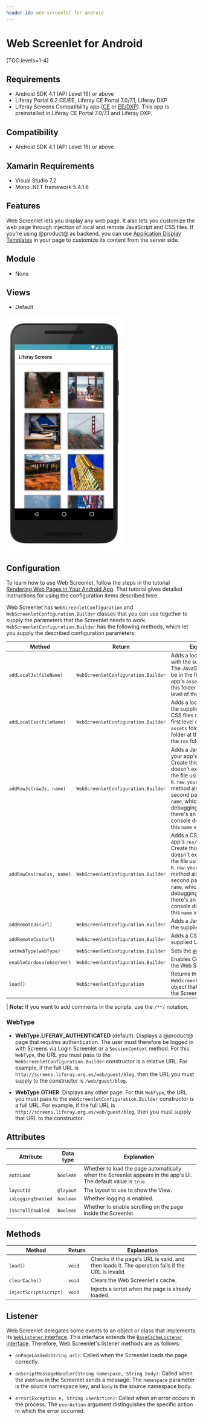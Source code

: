 ```yaml
---
header-id: web-screenlet-for-android
---
```


# Web Screenlet for Android

[TOC levels=1-4]

## Requirements

-   Android SDK 4.1 (API Level 16) or above 
-   Liferay Portal 6.2 CE/EE, Liferay CE Portal 7.0/7.1, Liferay DXP
-   Liferay Screens Compatibility app
    ([CE](http://www.liferay.com/marketplace/-/mp/application/54365664) or 
    [EE/DXP](http://www.liferay.com/marketplace/-/mp/application/54369726)). 
    This app is preinstalled in Liferay CE Portal 7.0/7.1 and Liferay DXP. 

## Compatibility

-   Android SDK 4.1 (API Level 16) or above 

## Xamarin Requirements

- Visual Studio 7.2
- Mono .NET framework 5.4.1.6

## Features

Web Screenlet lets you display any web page. It also lets you customize the web 
page through injection of local and remote JavaScript and CSS files. If you're 
using @product@ as backend, you can use 
[Application Display Templates](/docs/7-0/user/-/knowledge_base/u/styling-apps-with-application-display-templates) 
in your page to customize its content from the server side. 

## Module

- None

## Views

- Default

![Figure 1: The Web Screenlet with the Default View Set.](../../images/screens-android-webscreenlet.png)

## Configuration

To learn how to use Web Screenlet, follow the steps in the tutorial 
[Rendering Web Pages in Your Android App](/docs/7-0/tutorials/-/knowledge_base/t/rendering-web-pages-in-your-android-app). 
That tutorial gives detailed instructions for using the configuration items 
described here. 

Web Screenlet has `WebScreenletConfiguration` and 
`WebScreenletConfiguration.Builder` classes that you can use together to supply 
the parameters that the Screenlet needs to work. 
`WebScreenletConfiguration.Builder` has the following methods, which let you 
supply the described configuration parameters: 

| Method | Return | Explanation |
|-----------|-----------|-------------| 
| `addLocalJs(fileName)` | `WebScreenletConfiguration.Builder` | Adds a local JavaScript file with the supplied filename. The JavaScript files must be in the first level of your app's `assets` folder. Create this folder at the same level of the `res` folder. |
| `addLocalCss(fileName)` | `WebScreenletConfiguration.Builder` | Adds a local CSS file with the supplied filename. The CSS files must be in the first level of your app's `assets` folder. Create this folder at the same level of the `res` folder. |
| `addRawJs(rawJs, name)` | `WebScreenletConfiguration.Builder` | Adds a JavaScript file from your app's `res/raw` folder. Create this folder if it doesn't exist. Reference the file using `R.raw.yourfilename`. This method also takes a second parameter called `name`, which is only for debugging purposes. If there's an error, the console displays it with this `name` value. |
| `addRawCss(rawCss, name)` | `WebScreenletConfiguration.Builder` | Adds a CSS file from your app's `res/raw` folder. Create this folder if it doesn't exist. Reference the file using `R.raw.yourfilename`. This method also takes a second parameter called `name`, which is only for debugging purposes. If there's an error, the console displays it with this `name` value. |
| `addRemoteJs(url)` | `WebScreenletConfiguration.Builder` | Adds a JavaScript file from the supplied URL. |
| `addRemoteCss(url)` | `WebScreenletConfiguration.Builder` | Adds a CSS file from the supplied URL. |
| `setWebType(webType)` | `WebScreenletConfiguration.Builder` | Sets the [`WebType`](/docs/7-0/reference/-/knowledge_base/r/web-screenlet-for-android#webtype). |
| `enableCordova(observer)` | `WebScreenletConfiguration.Builder` | Enables Cordova inside the Web Screenlet. |
| `load()` | `WebScreenletConfiguration` | Returns the `WebScreenletConfiguration` object that you can set to the Screenlet instance. |

| **Note:** If you want to add comments in the scripts, use the `/**/` notation.

### WebType

-   **WebType.LIFERAY_AUTHENTICATED** (default): Displays a @product@ page that 
    requires authentication. The user must therefore be logged in with Screens 
    via Login Screenlet or a `SessionContext` method. For this `WebType`, the 
    URL you must pass to the `WebScreenletConfiguration.Builder` constructor is 
    a relative URL. For example, if the full URL is 
    `http://screens.liferay.org.es/web/guest/blog`, then the URL you must supply 
    to the constructor is `/web/guest/blog`. 

-   **WebType.OTHER**: Displays any other page. For this `WebType`, the URL you 
    must pass to the `WebScreenletConfiguration.Builder` constructor is a full 
    URL. For example, if the full URL is 
    `http://screens.liferay.org.es/web/guest/blog`, then you must supply that 
    URL to the constructor. 

## Attributes

| Attribute | Data type | Explanation |
|-----------|-----------|-------------|
| `autoLoad` | `boolean` | Whether to load the page automatically when the Screenlet appears in the app's UI. The default value is `true`. |
| `layoutId` | `@layout` | The layout to use to show the View. |
| `isLoggingEnabled` | `boolean` | Whether logging is enabled. |
| `isScrollEnabled` | `boolean` | Whether to enable scrolling on the page inside the Screenlet. |

## Methods

| Method | Return | Explanation |
|-----------|-----------|-------------| 
| `load()` | `void` | Checks if the page's URL is valid, and then loads it. The operation fails if the URL is invalid. |
| `clearCache()` | `void` | Clears the Web Screenlet's cache. |
| `injectScript(script)` | `void` | Injects a script when the page is already loaded. |

## Listener

Web Screenlet delegates some events to an object or class that 
implements its 
[`WebListener` interface](https://github.com/liferay/liferay-screens/blob/master/android/library/src/main/java/com/liferay/mobile/screens/web/WebListener.java). 
This interface extends the 
[`BaseCacheListener` interface](https://github.com/liferay/liferay-screens/blob/master/android/library/src/main/java/com/liferay/mobile/screens/base/interactor/listener/BaseCacheListener.java). 
Therefore, Web Screenlet's listener methods are as follows: 

-   `onPageLoaded(String url)`: Called when the Screenlet loads the page 
    correctly.

-   `onScriptMessageHandler(String namespace, String body)`: Called when the 
    `WebView` in the Screenlet sends a message. The `namespace` parameter is the 
    source namespace key, and `body` is the source namespace body. 

-   `error(Exception e, String userAction)`: Called when an error occurs in the 
    process. The `userAction` argument distinguishes the specific action in 
    which the error occurred. 
